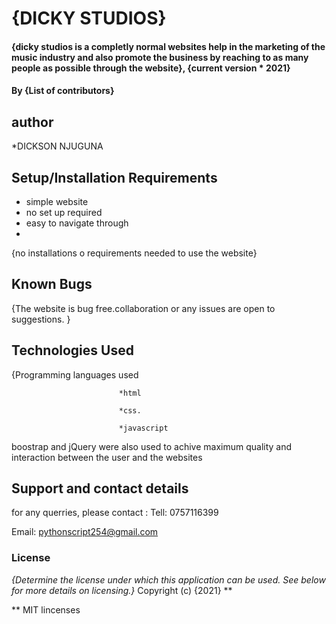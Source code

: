 # {DICKY STUDIOS}
#### {dicky studios is a completly normal websites help in the marketing of the music industry and also promote the business by reaching to as many people as possible through the website}, {current version * 2021}
#### By **{List of contributors}**
## author
*DICKSON NJUGUNA
## Setup/Installation Requirements
* simple website
* no set up required
* easy to navigate through
* 
{no installations o requirements needed to use the website}
## Known Bugs
{The website is bug free.collaboration or any issues are open to suggestions. }
## Technologies Used
{Programming languages used 

                            *html

                            *css.
                            
                            *javascript

boostrap and jQuery were also used to achive maximum quality and interaction between the user and the websites
## Support and contact details
for any querries, please contact :
 Tell: 0757116399
 
 Email: pythonscript254@gmail.com
### License
*{Determine the license under which this application can be used.  See below for more details on licensing.}*
Copyright (c) {2021} **

** MIT lincenses
